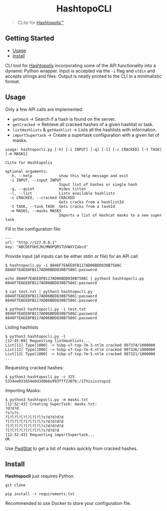 <h1 align="center">
HashtopoCLI
 </h1>

 > CLite for [Hashtopolis™](https://hashtopolis.org/)

 ## Getting Started

- [Usage](#usage)
- [Install](#install)

 CLI tool for [Hashtopolis](https://github.com/hashtopolis/server) incorporating some of the API functionality into a dynamic Python wrapper. Input is accepted via the `-i` flag and `stdin` and accepts strings and files. Output is neatly printed to the CLI in a minimalistic format.

## Usage
Only a few API calls are implemented:
- `getHash` &rarr;  Search if a hash is found on the server.
- `getCracked` &rarr;  Retrieve all cracked hashes of a given hashlist or task.
- `listHashlists` & `getHashlist` &rarr; Lists all the hashlists with information.
- `importSupertask` &rarr; Create a supertask configuration with a given list of masks.

```
usage: hashtopocli.py [-h] [-i INPUT] [-q] [-l] [-c CRACKED] [-t TASK] [-m MASKS]

CLite for Hashtopolis

optional arguments:
  -h, --help            show this help message and exit
  -i INPUT, --input INPUT
                        Input list of hashes or single hash
  -q, --quiet           Hides titles
  -l, --list            Lists available hashlists
  -c CRACKED, --cracked CRACKED
                        Gets cracks from a hashlistId
  -t TASK, --task TASK  Gets cracks from a taskId
  -m MASKS, --masks MASKS
                        Imports a list of Hashcat masks to a new super task
```

Fill in the configuration file:
```
---
url: "http://127.0.0.1"
key: "ABCDEFGHIJKLMNOPQRSTUVWXYZabcd"
```
Provide input (all inputs can be either stdin or file) for an API call
```
$ hashtopocli.py -i 8846F7EAEE8FB117AD06BDD830B7586C
8846F7EAEE8FB117AD06BDD830B7586C:password

echo 8846F7EAEE8FB117AD06BDD830B7586C | python3 hashtopocli.py
8846F7EAEE8FB117AD06BDD830B7586C:password

$ cat test.txt | python3 hashtopocli.py
8846F7EAEE8FB117AD06BDD830B7586C:password
8846F7EAEE8FB117AD06BDD830B7586C:password

$ python3 hashtopocli.py -i test.txt
8846F7EAEE8FB117AD06BDD830B7586C:password
8846F7EAEE8FB117AD06BDD830B7586C:password
```
Listing hashlists
```
$ python3 hashtopocli.py -l
[12:45:09] Requesting listHashlists...
List[11] Type[1000] -> hibp-v7-top-7m-3.ntlm cracked 997374/1000000
List[12] Type[1000] -> hibp-v7-top-7m-4.ntlm cracked 997336/1000000
List[13] Type[1000] -> hibp-v7-top-7m-5.ntlm cracked 997321/1000000
...
```
Requesting cracked hashes:
```
$ python3 hashtopocli.py -c 325
5334ee031654e0d3d0b6e993fff2307b:/1Thisisstupid
```
Importing Masks:
```
$ python3 hashtopocli.py -m masks.txt
[12:52:43] Creating SuperTask: masks.txt:
?d?d?d
?s?s?s
?l?l?l?l?l?l?l?l?s?d?d?d?d
?l?l?l?l?l?l?l?l?s?d?d?d?d
?l?l?l?l?l?l?l?l?s?d?d?d?d
?l?l?l?l?l?l?l?l?s?d?d?d
[12:52:43] Requesting importSupertask...
OK
```
Use [PwdStat](https://github.com/JakeWnuk/PwdStat) to get a list of masks quickly from cracked hashes.

## Install

**Hashtopocli** just requires Python.

```
git clone 
```

```
pip install -r requirements.txt
```
Recommended to use Docker to store your configuration file.
